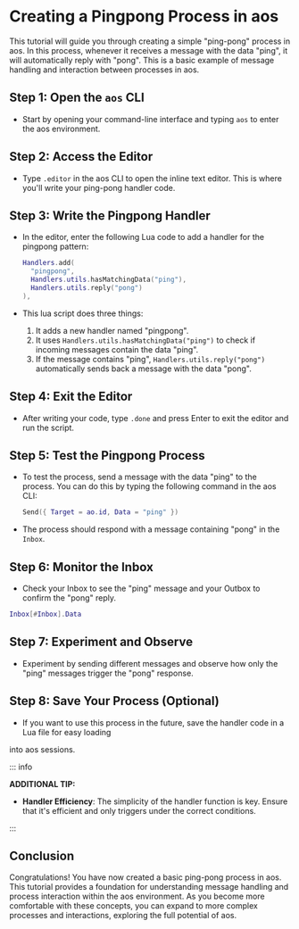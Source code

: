 # Creating a Pingpong Process in aos

This tutorial will guide you through creating a simple "ping-pong" process in aos. In this process, whenever it receives a message with the data "ping", it will automatically reply with "pong". This is a basic example of message handling and interaction between processes in aos.

## Step 1: Open the `aos` CLI

- Start by opening your command-line interface and typing `aos` to enter the aos environment.

## Step 2: Access the Editor

- Type `.editor` in the aos CLI to open the inline text editor. This is where you'll write your ping-pong handler code.

## Step 3: Write the Pingpong Handler

- In the editor, enter the following Lua code to add a handler for the pingpong pattern:

  ```lua
  Handlers.add(
    "pingpong",
    Handlers.utils.hasMatchingData("ping"),
    Handlers.utils.reply("pong")
  ),
  ```

- This lua script does three things:
  1. It adds a new handler named "pingpong".
  2. It uses `Handlers.utils.hasMatchingData("ping")` to check if incoming messages contain the data "ping".
  3. If the message contains "ping", `Handlers.utils.reply("pong")` automatically sends back a message with the data "pong".

## Step 4: Exit the Editor

- After writing your code, type `.done` and press Enter to exit the editor and run the script.

## Step 5: Test the Pingpong Process

- To test the process, send a message with the data "ping" to the process. You can do this by typing the following command in the aos CLI:
  ```lua
  Send({ Target = ao.id, Data = "ping" })
  ```
- The process should respond with a message containing "pong" in the `Inbox`.

## Step 6: Monitor the Inbox

- Check your Inbox to see the "ping" message and your Outbox to confirm the "pong" reply.

```lua
Inbox[#Inbox].Data
```

## Step 7: Experiment and Observe

- Experiment by sending different messages and observe how only the "ping" messages trigger the "pong" response.

## Step 8: Save Your Process (Optional)

- If you want to use this process in the future, save the handler code in a Lua file for easy loading

into aos sessions.

::: info

**ADDITIONAL TIP:**

- **Handler Efficiency**: The simplicity of the handler function is key. Ensure that it's efficient and only triggers under the correct conditions.

:::

## Conclusion

Congratulations! You have now created a basic ping-pong process in aos. This tutorial provides a foundation for understanding message handling and process interaction within the aos environment. As you become more comfortable with these concepts, you can expand to more complex processes and interactions, exploring the full potential of aos.

